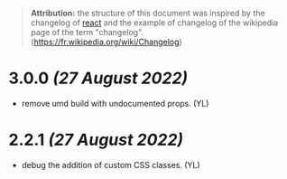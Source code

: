 > **Attribution:** the structure of this document was inspired by the changelog of [react](https://github.com/facebook/react/blob/main/CHANGELOG.md) and the example of changelog of the wikipedia page of the term "changelog".(https://fr.wikipedia.org/wiki/Changelog)

# 3.0.0 _(27 August 2022)_

- remove umd build with undocumented props. (YL)

# 2.2.1 _(27 August 2022)_

- debug the addition of custom CSS classes. (YL)

